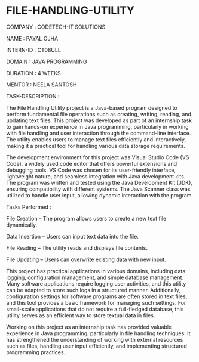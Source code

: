 # FILE-HANDLING-UTILITY

COMPANY : CODETECH-IT SOLUTIONS

NAME : PAYAL OJHA

INTERN-ID : CT08ULL

DOMAIN : JAVA PROGRAMMING

DURATION : 4 WEEKS

MENTOR : NEELA SANTOSH

TASK-DESCRIPTION : 

The File Handling Utility project is a Java-based program designed to perform fundamental file operations such as creating, writing, reading, and updating text files. This project was developed as part of an internship task to gain hands-on experience in Java programming, particularly in working with file handling and user interaction through the command-line interface. The utility enables users to manage text files efficiently and interactively, making it a practical tool for handling various data storage requirements.

The development environment for this project was Visual Studio Code (VS Code), a widely used code editor that offers powerful extensions and debugging tools. VS Code was chosen for its user-friendly interface, lightweight nature, and seamless integration with Java development kits. The program was written and tested using the Java Development Kit (JDK), ensuring compatibility with different systems. The Java Scanner class was utilized to handle user input, allowing dynamic interaction with the program. 

Tasks Performed :  

File Creation – The program allows users to create a new text file dynamically.

Data Insertion – Users can input text data into the file.

File Reading – The utility reads and displays file contents.

File Updating – Users can overwrite existing data with new input.

This project has practical applications in various domains, including data logging, configuration management, and simple database management. Many software applications require logging user activities, and this utility can be adapted to store such logs in a structured manner. Additionally, configuration settings for software programs are often stored in text files, and this tool provides a basic framework for managing such settings. For small-scale applications that do not require a full-fledged database, this utility serves as an efficient way to store textual data in files.

Working on this project as an internship task has provided valuable experience in Java programming, particularly in file handling techniques. It has strengthened the understanding of working with external resources such as files, handling user input efficiently, and implementing structured programming practices.

